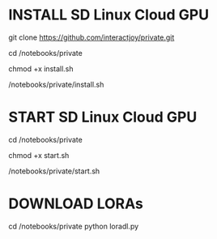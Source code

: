 # INSTALL SD Linux Cloud GPU

git clone https://github.com/interactjoy/private.git

cd /notebooks/private

chmod +x install.sh

/notebooks/private/install.sh

# START SD Linux Cloud GPU

cd /notebooks/private

chmod +x start.sh

/notebooks/private/start.sh

# DOWNLOAD LORAs
cd /notebooks/private
python loradl.py
